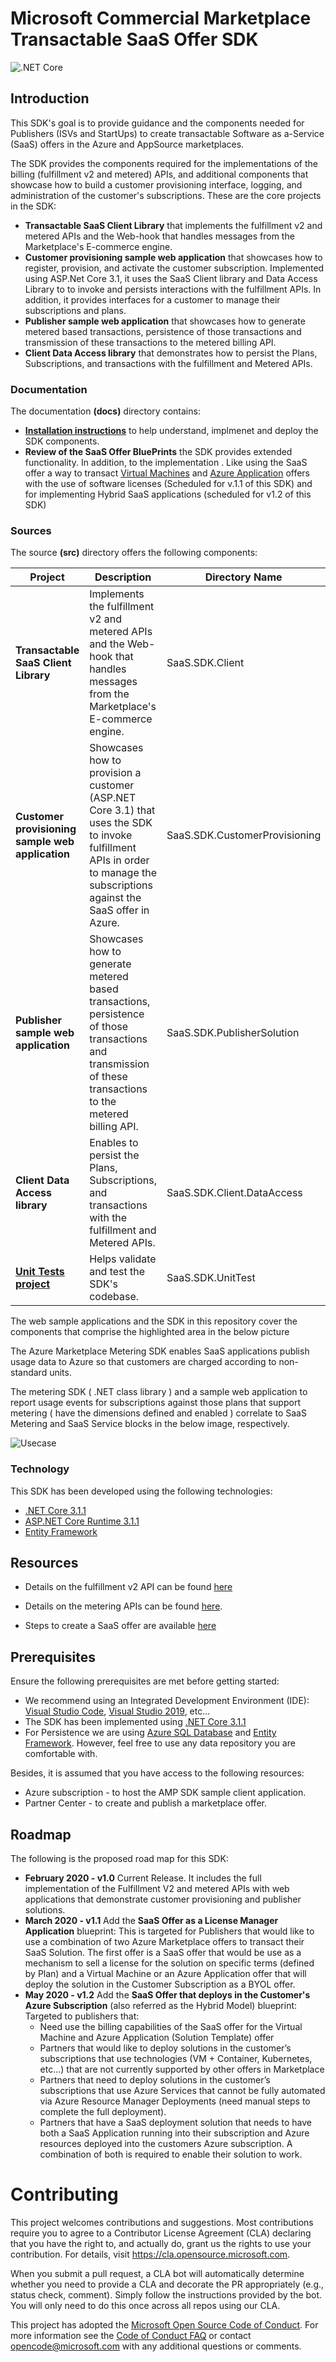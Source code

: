# Microsoft Commercial Marketplace Transactable SaaS Offer SDK
![.NET Core](https://github.com/Azure/Microsoft-commercial-marketplace-transactable-SaaS-offer-SDK/workflows/.NET%20Core/badge.svg)

## Introduction

This SDK's goal is to provide guidance and the components needed for Publishers (ISVs and StartUps) to create transactable Software as a-Service (SaaS) offers in the Azure and AppSource marketplaces.  

The SDK provides the components required for the implementations of the billing (fulfillment v2 and metered) APIs, and additional components that showcase how to build a customer provisioning interface, logging, and administration of the customer's subscriptions. These are the core projects in the SDK:  

- **Transactable SaaS Client Library** that implements the fulfillment v2 and metered APIs and the Web-hook that handles messages from the Marketplace's E-commerce engine.
- **Customer provisioning sample web application** that showcases how to register, provision, and activate the customer subscription. Implemented using ASP.Net Core 3.1, it uses the SaaS Client library and Data Access Library to to invoke and persists interactions with the fulfillment APIs. In addition, it provides interfaces for a customer to manage their subscriptions and plans. 
- **Publisher sample web application** that showcases how to generate metered based transactions, persistence of those transactions and transmission of these transactions to the metered billing API. 
- **Client Data Access library** that demonstrates how to persist the Plans, Subscriptions, and transactions with the fulfillment and Metered APIs.


### Documentation 

The documentation **(docs)** directory contains: 

- **[Installation instructions](./docs/Installation-Instructions.md)** to help understand, implmenet and deploy the SDK  components.  
- **Review of the SaaS Offer BluePrints** the SDK provides extended functionality. In addition, to the implementation . Like using the SaaS offer a way to transact [Virtual Machines](https://docs.microsoft.com/en-us/azure/marketplace/cloud-partner-portal/virtual-machine/cpp-virtual-machine-offer)  and [Azure Application](https://docs.microsoft.com/en-us/azure/marketplace/cloud-partner-portal/azure-applications/cpp-azure-app-offer) offers with the use of software licenses (Scheduled for v.1.1 of this SDK) and for implementing Hybrid SaaS applications (scheduled for v1.2 of this SDK)

### Sources 

The source **(src)** directory offers the following components: 


| Project | Description | Directory Name |
| --- | --- | --- |
|  **Transactable SaaS Client Library** |Implements the fulfillment v2 and metered APIs and the Web-hook that handles messages from the Marketplace's E-commerce engine. |SaaS.SDK.Client|
| **Customer provisioning sample web application** | Showcases how to provision a customer (ASP.NET Core 3.1) that uses the SDK to invoke fulfillment APIs in order to manage the subscriptions against the SaaS offer in Azure. |SaaS.SDK.CustomerProvisioning|
| **Publisher sample web application** | Showcases how to generate metered based transactions, persistence of those transactions and transmission of these transactions to the metered billing API. |SaaS.SDK.PublisherSolution|
| **Client Data Access library** | Enables to persist the Plans, Subscriptions, and transactions with the fulfillment and Metered APIs. |SaaS.SDK.Client.DataAccess |
| **[Unit Tests project](./src/SaaS.SDK.UnitTest)** | Helps validate and test the SDK's codebase. | SaaS.SDK.UnitTest |


The web sample applications and the SDK in this repository cover the components that comprise the highlighted area in the below picture

The Azure Marketplace Metering SDK enables SaaS applications publish usage data to Azure so that customers are charged  according to non-standard units. 

The metering SDK ( .NET class library ) and a sample web application to report usage events for subscriptions against those plans that support metering ( have the dimensions defined and enabled ) correlate to SaaS Metering and SaaS Service blocks in the below image, respectively.

![Usecase](./docs/images/UseCaseSaaSAPIs.png)


### Technology

This SDK has been developed using the following technologies: 

- [.NET Core 3.1.1](https://dotnet.microsoft.com/download/dotnet-core/3.1)
- [ASP.NET Core Runtime 3.1.1](https://dotnet.microsoft.com/download/dotnet-core/3.1)
- [Entity Framework](https://docs.microsoft.com/en-us/ef/)


## Resources

- Details on the fulfillment v2 API can be found [here](https://docs.microsoft.com/en-us/azure/marketplace/partner-center-portal/pc-saas-fulfillment-api-v2#update-a-subscription) 

- Details on the metering APIs can be found [here](https://docs.microsoft.com/en-us/azure/marketplace/partner-center-portal/marketplace-metering-service-apis).

- Steps to create a SaaS offer are available [here](https://docs.microsoft.com/en-us/azure/marketplace/partner-center-portal/create-new-saas-offer)

## Prerequisites

Ensure the following prerequisites are met before getting started:

- We recommend using an Integrated Development Environment (IDE):  [Visual Studio Code](https://code.visualstudio.com/),  [Visual Studio 2019](https://visualstudio.microsoft.com/thank-you-downloading-visual-studio/?sku=Community&rel=16#), etc...
- The SDK has been implemented using [.NET Core 3.1.1](https://dotnet.microsoft.com/download/dotnet-core/3.1)
- For Persistence we are using [Azure SQL Database](https://azure.microsoft.com/en-us/services/sql-database/) and [Entity Framework](https://docs.microsoft.com/en-us/ef/). However, feel free to use any data repository you are comfortable with.  

Besides, it is assumed that you have access to the following resources:
- Azure subscription - to host the AMP SDK sample client application.
- Partner Center - to create and publish a marketplace offer.

## Roadmap

The following is the proposed road map for this SDK: 

- **February 2020 - v1.0** Current Release. It includes the full implementation of the Fulfillment V2 and metered APIs with web applications that demonstrate customer provisioning and publisher solutions. 
- **March 2020 - v1.1** Add the **SaaS Offer as a License Manager Application** blueprint: This is targeted for Publishers that would like to use a combination of two Azure Marketplace offers to transact their SaaS Solution.  The first offer is a SaaS offer that would be use as a mechanism to sell a license for the solution on specific terms (defined by Plan) and a Virtual Machine or an Azure Application offer that will deploy the solution in the Customer Subscription as a BYOL offer.   
- **May 2020 - v1.2** Add the **SaaS Offer that deploys in the Customer's Azure Subscription** (also referred as the Hybrid Model) blueprint: Targeted to publishers that:
	- Need use the billing capabilities of the SaaS offer for the Virtual Machine and Azure Application (Solution Template) offer
	- Partners that would like to deploy solutions in the customer’s subscriptions that use technologies (VM + Container, Kubernetes, etc…) that are not currently supported by other offers in Marketplace
	- Partners that need to deploy solutions in the customer’s subscriptions that use Azure Services that cannot be fully automated via Azure Resource Manager Deployments (need manual steps to complete the full deployment). 
	- Partners that have a SaaS deployment solution that needs to have both a SaaS Application running into their subscription and Azure resources deployed into the customers Azure subscription. A combination of both is required to enable their solution to work.


# Contributing

This project welcomes contributions and suggestions.  Most contributions require you to agree to a
Contributor License Agreement (CLA) declaring that you have the right to, and actually do, grant us
the rights to use your contribution. For details, visit https://cla.opensource.microsoft.com.

When you submit a pull request, a CLA bot will automatically determine whether you need to provide
a CLA and decorate the PR appropriately (e.g., status check, comment). Simply follow the instructions
provided by the bot. You will only need to do this once across all repos using our CLA.

This project has adopted the [Microsoft Open Source Code of Conduct](https://opensource.microsoft.com/codeofconduct/).
For more information see the [Code of Conduct FAQ](https://opensource.microsoft.com/codeofconduct/faq/) or
contact [opencode@microsoft.com](mailto:opencode@microsoft.com) with any additional questions or comments.
